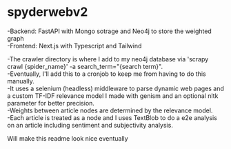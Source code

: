 # spyderwebv2
-Backend: FastAPI with Mongo sotrage and Neo4j to store the weighted graph<br>
-Frontend: Next.js with Typescript and Tailwind

-The crawler directory is where I add to my neo4j database via 'scrapy crawl {spider_name}' -a search_term="{search term}".<br>
-Eventually, I'll add this to a cronjob to keep me from having to do this manually.<br>
-It uses a selenium (headless) middleware to parse dynamic web pages and a custom TF-IDF relevance model I made with genism and an optional nltk parameter for better precision.<br>
-Weights between article nodes are determined by the relevance model.<br>
-Each article is treated as a node and I uses TextBlob to do a e2e analysis on an article including sentiment and subjectivity analysis.

Will make this readme look nice eventually
